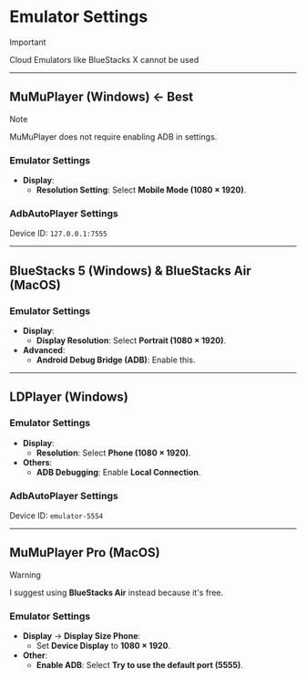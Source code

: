 # Emulator Settings
> [!IMPORTANT]
> Cloud Emulators like BlueStacks X cannot be used

---

## MuMuPlayer (Windows) ← Best

> [!NOTE]
> MuMuPlayer does not require enabling ADB in settings.

### Emulator Settings
- **Display**:
  - **Resolution Setting**: Select **Mobile Mode (1080 × 1920)**.

### AdbAutoPlayer Settings

Device ID: `127.0.0.1:7555`


---


## BlueStacks 5 (Windows) & BlueStacks Air (MacOS)

### Emulator Settings
- **Display**:
  - **Display Resolution**: Select **Portrait (1080 × 1920)**.
- **Advanced**:
  - **Android Debug Bridge (ADB)**: Enable this.

---


## LDPlayer (Windows)

### Emulator Settings
- **Display**:
    - **Resolution**: Select **Phone (1080 × 1920)**.
- **Others**:
    - **ADB Debugging**: Enable **Local Connection**.

### AdbAutoPlayer Settings
Device ID: `emulator-5554`

---

## MuMuPlayer Pro (MacOS)

> [!WARNING]
> I suggest using **BlueStacks Air** instead because it's free.

### Emulator Settings
- **Display** → **Display Size Phone**:
    - Set **Device Display** to **1080 × 1920**.
- **Other**:
    - **Enable ADB**: Select **Try to use the default port (5555)**.

